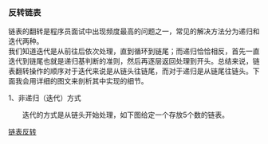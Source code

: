 
### 反转链表

链表的翻转是程序员面试中出现频度最高的问题之一，常见的解决方法分为递归和迭代两种。   
我们知道迭代是从前往后依次处理，直到循环到链尾；而递归恰恰相反，首先一直迭代到链尾也就是递归基判断的准则，然后再逐层返回处理到开头。总结来说，链表翻转操作的顺序对于迭代来说是从链头往链尾，而对于递归是从链尾往链头。下面我会用详细的图文来剖析其中实现的细节。   

1、非递归（迭代）方式    

　　迭代的方式是从链头开始处理，如下图给定一个存放5个数的链表。  

[链表反转](https://blog.csdn.net/fx677588/article/details/72357389)
